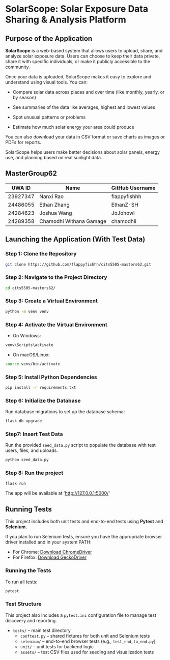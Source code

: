 # SolarScope: Solar Exposure Data Sharing & Analysis Platform

## Purpose of the Application

**SolarScope** is a web-based system that allows users to upload, share, and analyze solar exposure data. Users can choose to keep their data private, share it with specific individuals, or make it publicly accessible to the community.

Once your data is uploaded, SolarScope makes it easy to explore and understand using visual tools. You can:

- Compare solar data across places and over time (like monthly, yearly, or by season)

- See summaries of the data like averages, highest and lowest values

- Spot unusual patterns or problems

- Estimate how much solar energy your area could produce

You can also download your data in CSV format or save charts as images or PDFs for reports.

SolarScope helps users make better decisions about solar panels, energy use, and planning based on real sunlight data.

## MasterGroup62

| UWA ID   | Name                    | GitHub Username |
| -------- | ----------------------- | --------------- |
| 23927347 | Nanxi Rao               | flappyfishhh    |
| 24486055 | Ethan Zhang             | EthanZ-SH       |
| 24284623 | Joshua Wang             | JoJohowl        |
| 24289358 | Chamodhi Withana Gamage | chamodhii       |

## Launching the Application (With Test Data)

### Step 1: Clone the Repository

```bash
git clone https://github.com/flappyfishhh/cits5505-masters62.git
```

### Step 2: Navigate to the Project Directory

```bash
cd cits5505-masters62/
```

### Step 3: Create a Virtual Environment

```bash
python -m venv venv
```

### Step 4: Activate the Virtual Environment

- On Windows:

```bash
venv\Scripts\activate
```

- On macOS/Linux:

```bash
source venv/bin/activate
```

### Step 5: Install Python Dependencies

```bash
pip install -r requirements.txt
```

### Step 6: Initialize the Database

Run database migrations to set up the database schema:

```bash
flask db upgrade
```

### Step7: Insert Test Data

Run the provided `seed_data.py` script to populate the database with test users, files, and uploads.

```bash
python seed_data.py
```

### Step 8: Run the project

```bash
flask run
```

The app will be available at 'http://127.0.0.1:5000/'

## Running Tests

This project includes both unit tests and end-to-end tests using **Pytest** and **Selenium**.

If you plan to run Selenium tests, ensure you have the appropriate browser driver installed and in your system PATH:

- For Chrome: [Download ChromeDriver](https://sites.google.com/chromium.org/driver/)
- For Firefox: [Download GeckoDriver](https://github.com/mozilla/geckodriver/releases)

### Running the Tests

To run all tests:

```bash
pytest
```

### Test Structure

This project also includes a `pytest.ini` configuration file to manage test discovery and reporting.

- `tests/` – main test directory
  - `conftest.py` – shared fixtures for both unit and Selenium tests
  - `selenium/` – end-to-end browser tests (e.g., `test_end_to_end.py`)
  - `unit/` – unit tests for backend logic
  - `assets/` – test CSV files used for seeding and visualization tests
